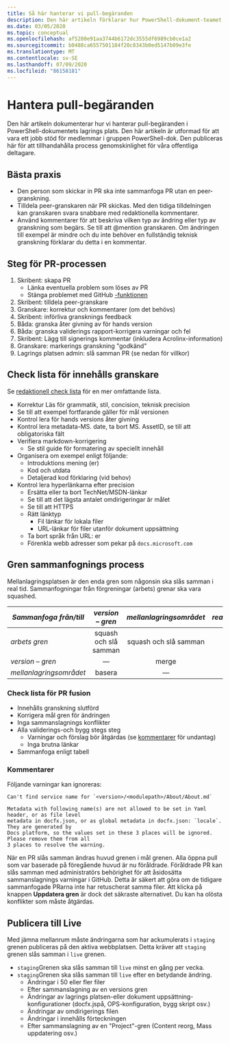 ```yaml
---
title: Så här hanterar vi pull-begäranden
description: Den här artikeln förklarar hur PowerShell-dokument-teamet hanterar pull-begäranden.
ms.date: 03/05/2020
ms.topic: conceptual
ms.openlocfilehash: af5280e91aa3744b6172dc3555df6989cb0ce1a2
ms.sourcegitcommit: b0488ca6557501184f20c8343b0ed5147b09e3fe
ms.translationtype: MT
ms.contentlocale: sv-SE
ms.lasthandoff: 07/09/2020
ms.locfileid: "86158181"
---
```

# <a name="managing-pull-requests"></a>Hantera pull-begäranden

Den här artikeln dokumenterar hur vi hanterar pull-begäranden i PowerShell-dokumentets lagrings plats. Den här artikeln är utformad för att vara ett jobb stöd för medlemmar i gruppen PowerShell-dok. Den publiceras här för att tillhandahålla process genomskinlighet för våra offentliga deltagare.

## <a name="best-practices"></a>Bästa praxis

- Den person som skickar in PR ska inte sammanfoga PR utan en peer-granskning.
- Tilldela peer-granskaren när PR skickas. Med den tidiga tilldelningen kan granskaren svara snabbare med redaktionella kommentarer.
- Använd kommentarer för att beskriva vilken typ av ändring eller typ av granskning som begärs. Se till att @mention granskaren. Om ändringen till exempel är mindre och du inte behöver en fullständig teknisk granskning förklarar du detta i en kommentar.

## <a name="pr-process-steps"></a>Steg för PR-processen

1. Skribent: skapa PR
   - Länka eventuella problem som löses av PR
   - Stänga problemet med GitHub [-funktionen](https://help.github.com/en/articles/closing-issues-using-keywords)
1. Skribent: tilldela peer-granskare
1. Granskare: korrektur och kommentarer (om det behövs)
1. Skribent: införliva gransknings feedback
1. Båda: granska åter givning av för hands version
1. Båda: granska validerings rapport-korrigera varningar och fel
1. Skribent: Lägg till signerings kommentar (inkludera Acrolinx-information)
1. Granskare: markerings granskning "godkänd"
1. Lagrings platsen admin: slå samman PR (se nedan för villkor)

## <a name="content-reviewer-checklist"></a>Check lista för innehålls granskare

Se [redaktionell check lista](editorial-checklist.md) för en mer omfattande lista.

- Korrektur Läs för grammatik, stil, concision, teknisk precision
- Se till att exempel fortfarande gäller för mål versionen
- Kontrol lera för hands versions åter givning
- Kontrol lera metadata-MS. date, ta bort MS. AssetID, se till att obligatoriska fält
- Verifiera markdown-korrigering
  - Se stil guide för formatering av speciellt innehåll
- Organisera om exempel enligt följande:
  - Introduktions mening (er)
  - Kod och utdata
  - Detaljerad kod förklaring (vid behov)
- Kontrol lera hyperlänkarna efter precision
  - Ersätta eller ta bort TechNet/MSDN-länkar
  - Se till att det lägsta antalet omdirigeringar är målet
  - Se till att HTTPS
  - Rätt länktyp
    - Fil länkar för lokala filer
    - URL-länkar för filer utanför dokument uppsättning
  - Ta bort språk från URL: er
  - Förenkla webb adresser som pekar på `docs.microsoft.com`

## <a name="branch-merge-process"></a>Gren sammanfognings process

Mellanlagringsplatsen är den enda gren som någonsin ska slås samman i real tid. Sammanfogningar från förgreningar (arbets) grenar ska vara squashed.

| *Sammanfoga från/till*  | *version – gren* | *mellanlagringsområdet*        | *realtidsinformation*      |
| ---------------- |:----------------:|:----------------:|:-----------:|
| *arbets gren* | squash och slå samman | squash och slå samman | Inte tillåtet |
| *version – gren* | &mdash;          | merge            | Inte tillåtet |
| *mellanlagringsområdet*        | basera           | &mdash;          | merge       |

### <a name="pr-merger-checklist"></a>Check lista för PR fusion

- Innehålls granskning slutförd
- Korrigera mål gren för ändringen
- Inga sammanslagnings konflikter
- Alla validerings-och bygg stegs steg
  - Varningar och förslag bör åtgärdas (se [kommentarer](#notes) för undantag)
  - Inga brutna länkar
- Sammanfoga enligt tabell

### <a name="notes"></a>Kommentarer

Följande varningar kan ignoreras:

```
Can't find service name for `<version>/<modulepath>/About/About.md`
```

```
Metadata with following name(s) are not allowed to be set in Yaml header, or as file level
metadata in docfx.json, or as global metadata in docfx.json: `locale`. They are generated by
Docs platform, so the values set in these 3 places will be ignored. Please remove them from all
3 places to resolve the warning.
```

När en PR slås samman ändras huvud grenen i mål grenen. Alla öppna pull som var baserade på föregående huvud är nu föråldrade. Föråldrade PR kan slås samman med administratörs behörighet för att åsidosätta sammanslagnings varningar i GitHub. Detta är säkert att göra om de tidigare sammanfogade PRarna inte har retuscherat samma filer. Att klicka på knappen **Uppdatera gren** är dock det säkraste alternativet. Du kan ha olösta konflikter som måste åtgärdas.

## <a name="publishing-to-live"></a>Publicera till Live

Med jämna mellanrum måste ändringarna som har ackumulerats i `staging` grenen publiceras på den aktiva webbplatsen. Detta kräver att `staging` grenen slås samman i `live` grenen.

- `staging`Grenen ska slås samman till `live` minst en gång per vecka.
- `staging`Grenen ska slås samman till `live` efter en betydande ändring.
  - Ändringar i 50 eller fler filer
  - Efter sammanslagning av en versions gren
  - Ändringar av lagrings platsen-eller dokument uppsättning-konfigurationer (docfx.jspå, OPS-konfiguration, bygg skript osv.)
  - Ändringar av omdirigerings filen
  - Ändringar i innehålls förteckningen
  - Efter sammanslagning av en "Project"-gren (Content reorg, Mass uppdatering osv.)
